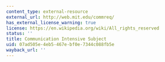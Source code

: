 ```yaml
---
content_type: external-resource
external_url: http://web.mit.edu/commreq/
has_external_license_warning: true
license: https://en.wikipedia.org/wiki/All_rights_reserved
status: ''
title: Communication Intensive Subject
uid: 07ad505e-4eb5-467e-bf0e-7344c088fb5e
wayback_url: ''
---
```

